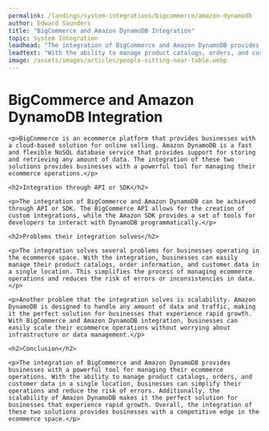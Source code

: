 ```yaml
---
permalink: /landings/system-integrations/bigcommerce/amazon-dynamodb
author: Edward Saunders
title: "BigCommerce and Amazon DynamoDB Integration"
topic: System Integration
leadhead: "The integration of BigCommerce and Amazon DynamoDB provides businesses with a powerful tool for managing their ecommerce operations"
leadtext: "With the ability to manage product catalogs, orders, and customer data in a single location, businesses can simplify their operations and reduce the risk of errors. Additionally, the scalability of Amazon DynamoDB makes it the perfect solution for businesses that experience rapid growth. Overall, the integration of these two solutions provides businesses with a competitive edge in the ecommerce space."
image: /assets/images/articles/people-sitting-near-table.webp
---
```

<div class="arttext">	<h1>BigCommerce and Amazon DynamoDB Integration</h1>
	
	<p>BigCommerce is an ecommerce platform that provides businesses with a cloud-based solution for online selling. Amazon DynamoDB is a fast and flexible NoSQL database service that provides support for storing and retrieving any amount of data. The integration of these two solutions provides businesses with a powerful tool for managing their ecommerce operations.</p>

	<h2>Integration through API or SDK</h2>
	
	<p>The integration of BigCommerce and Amazon DynamoDB can be achieved through API or SDK. The BigCommerce API allows for the creation of custom integrations, while the Amazon SDK provides a set of tools for developers to interact with DynamoDB programmatically.</p>

	<h2>Problems their integration solves</h2>
	
	<p>The integration solves several problems for businesses operating in the ecommerce space. With the integration, businesses can easily manage their product catalogs, order information, and customer data in a single location. This simplifies the process of managing ecommerce operations and reduces the risk of errors or inconsistencies in data.</p>
	
	<p>Another problem that the integration solves is scalability. Amazon DynamoDB is designed to handle any amount of data and traffic, making it the perfect solution for businesses that experience rapid growth. With BigCommerce and Amazon DynamoDB integration, businesses can easily scale their ecommerce operations without worrying about infrastructure or data management.</p>

	<h2>Conclusion</h2>
	
	<p>The integration of BigCommerce and Amazon DynamoDB provides businesses with a powerful tool for managing their ecommerce operations. With the ability to manage product catalogs, orders, and customer data in a single location, businesses can simplify their operations and reduce the risk of errors. Additionally, the scalability of Amazon DynamoDB makes it the perfect solution for businesses that experience rapid growth. Overall, the integration of these two solutions provides businesses with a competitive edge in the ecommerce space.</p>
</div>